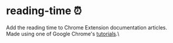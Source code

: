 # reading-time :alarm_clock:
Add the reading time to Chrome Extension documentation articles.\
Made using one of Google Chrome's [tutorials](https://developer.chrome.com/docs/extensions/get-started/tutorial/scripts-on-every-tab).\

